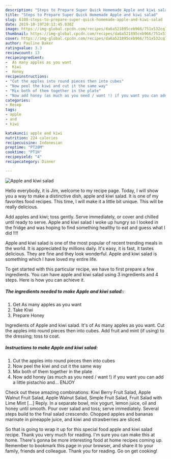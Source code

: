 ```yaml
---
description: "Steps to Prepare Super Quick Homemade Apple and kiwi salad"
title: "Steps to Prepare Super Quick Homemade Apple and kiwi salad"
slug: 6108-steps-to-prepare-super-quick-homemade-apple-and-kiwi-salad
date: 2019-10-19T20:12:45.030Z
image: https://img-global.cpcdn.com/recipes/da6a521895ceb966/751x532cq70/apple-and-kiwi-salad-recipe-main-photo.jpg
thumbnail: https://img-global.cpcdn.com/recipes/da6a521895ceb966/751x532cq70/apple-and-kiwi-salad-recipe-main-photo.jpg
cover: https://img-global.cpcdn.com/recipes/da6a521895ceb966/751x532cq70/apple-and-kiwi-salad-recipe-main-photo.jpg
author: Pauline Baker
ratingvalue: 3.3
reviewcount: 13
recipeingredient:
-  As many apples as you want
-  Kiwi
-  Honey
recipeinstructions:
- "Cut the apples into round pieces then into cubes"
- "Now peel the kiwi and cut it the same way"
- "Mix both of them together in the plate"
- "Now add honey (as much as you need / want !) if you want you can add a little pistachio and... ENJOY"
categories:
- Resep
tags:
- apple
- and
- kiwi

katakunci: apple and kiwi
nutrition: 224 calories
recipecuisine: Indonesian
preptime: "PT20M"
cooktime: "PT1H"
recipeyield: "4"
recipecategory: Dinner

---
```



![Apple and kiwi salad](https://img-global.cpcdn.com/recipes/da6a521895ceb966/751x532cq70/apple-and-kiwi-salad-recipe-main-photo.jpg)

Hello everybody, it is Jim, welcome to my recipe page. Today, I will show you a way to make a distinctive dish, apple and kiwi salad. It is one of my favorites food recipes. This time, I will make it a little bit unique. This will be really delicious.

Add apples and kiwi; toss gently. Serve immediately, or cover and chilled until ready to serve. Apple and kiwi salad I woke up hungry so I looked in the fridge and was hoping to find something healthy to eat and guess what I did !!!!

Apple and kiwi salad is one of the most popular of recent trending meals in the world. It is appreciated by millions daily. It's easy, it is fast, it tastes delicious. They are fine and they look wonderful. Apple and kiwi salad is something which I have loved my entire life.


To get started with this particular recipe, we have to first prepare a few ingredients. You can have apple and kiwi salad using 3 ingredients and 4 steps. Here is how you can achieve it.

##### The ingredients needed to make Apple and kiwi salad::

1. Get  As many apples as you want
1. Take  Kiwi
1. Prepare  Honey


Ingredients of Apple and kiwi salad. It&#39;s of As many apples as you want. Cut the apples into round pieces then into cubes. Add fruit and mint (if using) to the dressing; toss to coat. 

##### Instructions to make Apple and kiwi salad:

1. Cut the apples into round pieces then into cubes
1. Now peel the kiwi and cut it the same way
1. Mix both of them together in the plate
1. Now add honey (as much as you need / want !) if you want you can add a little pistachio and... ENJOY


Check out these amazing combinations: Kiwi Berry Fruit Salad, Apple Walnut Fruit Salad, Apple Walnut Salad, Simple Fruit Salad, Fruit Salad with Lime Mint […] Reply. In a separate bowl, mix yogurt, lemon juice, oil and honey until smooth. Pour over salad and toss; serve immediately. Several steps build to the final salad crescendo. Chopped apples and bananas marinate in pineapple juice, and kiwi and strawberries are sliced. 

So that is going to wrap it up for this special food apple and kiwi salad recipe. Thank you very much for reading. I'm sure you can make this at home. There's gonna be more interesting food at home recipes coming up. Remember to bookmark this page in your browser, and share it to your family, friends and colleague. Thank you for reading. Go on get cooking!
